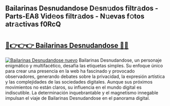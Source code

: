 ## Bailarinas Desnudandose D𝚎sn𝚞dos filtr𝚊dos - Parts-EA8 Vid𝚎os filtr𝚊dos - N𝚞evas f𝚘tos atr𝚊ctivas f0RcQ

# <h2><a href="http://mb2gv6s.tromn.icu/?c=Bailarinas+Desnudandose">🔗👉👉👉 Bailarinas Desnudandose 🔗🔗</a></h2>

[![Bailarinas Desnudandose nuevo](https://i.imgur.com/pEAQMta.gif)](http://mb2gv6s.tromn.icu/?c=Bailarinas+Desnudandose)
Bailarinas Desnudandose, un personaje enigmático y multifacético, desafía las etiquetas simples. Su enfoque único para crear una presencia en la web ha fascinado y provocado observadores, generando debates sobre la privacidad, la expresión artística y las complejidades de las sociedades digitales. Aunque sus próximos movimientos no están claros, su influencia en el mundo digital es indiscutible. La determinación inquebrantable y el magnetismo innegable impulsan el viaje de Bailarinas Desnudandose en el panorama digital.
